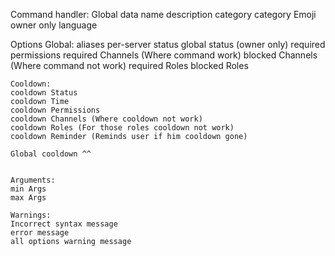Command handler:
Global data
	name
	description
	category
	category Emoji
	owner only
	language

Options
	Global:
	aliases
	per-server status
	global status (owner only)
	required permissions
	required Channels (Where command work)
	blocked Channels (Where command not work)
	required Roles
	blocked Roles

	Cooldown:
	cooldown Status
	cooldown Time
	cooldown Permissions
	cooldown Channels (Where cooldown not work)
	cooldown Roles (For those roles cooldown not work)
	cooldown Reminder (Reminds user if him cooldown gone)
	
	Global cooldown ^^


	Arguments:
	min Args
	max Args
	
	Warnings:
	Incorrect syntax message
	error message
	all options warning message